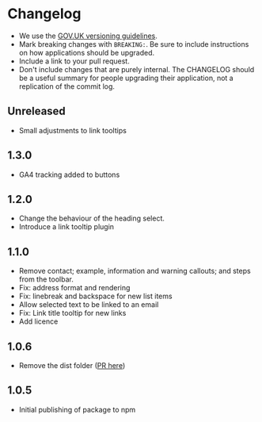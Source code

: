 # Changelog

- We use the [GOV.UK versioning guidelines](https://docs.publishing.service.gov.uk/manual/publishing-a-ruby-gem.html#versioning).
- Mark breaking changes with `BREAKING:`. Be sure to include instructions on how applications should be upgraded.
- Include a link to your pull request.
- Don't include changes that are purely internal. The CHANGELOG should be a useful summary for people upgrading their
  application, not a replication of the commit log.

## Unreleased

- Small adjustments to link tooltips

## 1.3.0

- GA4 tracking added to buttons

## 1.2.0

- Change the behaviour of the heading select.
- Introduce a link tooltip plugin

## 1.1.0

- Remove contact; example, information and warning callouts; and steps from the toolbar.
- Fix: address format and rendering
- Fix: linebreak and backspace for new list items
- Allow selected text to be linked to an email
- Fix: Link title tooltip for new links
- Add licence

## 1.0.6

- Remove the dist folder ([PR here](https://github.com/alphagov/govspeak-visual-editor/pull/69))

## 1.0.5

- Initial publishing of package to npm
